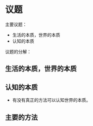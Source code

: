 # 议题


主要议题：

- 生活的本质，世界的本质
- 认知的本质

议题的分解：

## 生活的本质，世界的本质


## 认知的本质

- 有没有真正的方法可以认知世界的本质。



## 主要的方法

